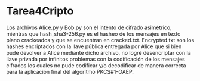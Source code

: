 # Tarea4Cripto

Los archivos Alice.py y Bob.py son el intento de cifrado asimétrico, mientras que hash_sha3-256.py es el hasheo de los mensajes en texto plano crackeados y que se encuentran en cracked.txt. Encrypted.txt son los hashes encriptados con la llave pública entregada por Alice que si bien pude devolver a Alice mediante dicho archivo, no logré desencriptar con la llave privada por infinitos problemas con la codificación de los mensajes cifrados los cuales no pude codificar y/o decodificar de manera correcta para la aplicación final del algoritmo PKCS#1-OAEP.

